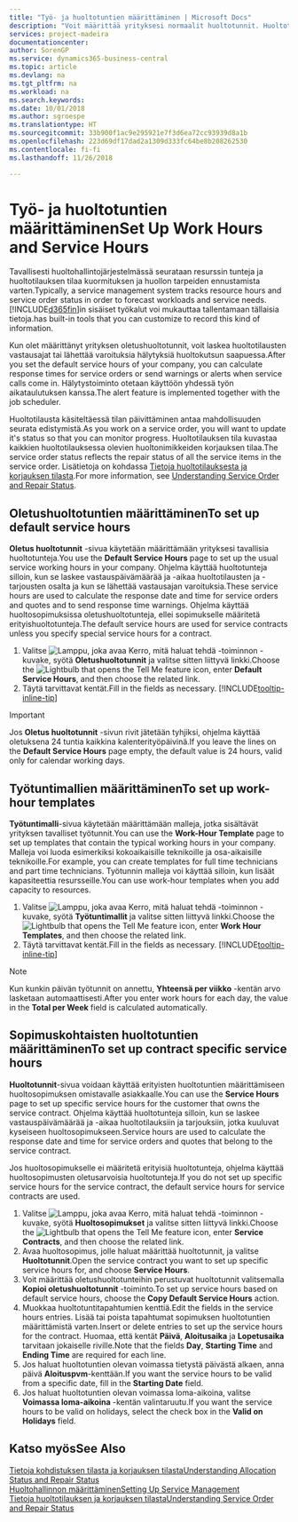 ```yaml
---
title: "Työ- ja huoltotuntien määrittäminen | Microsoft Docs"
description: "Voit määrittää yrityksesi normaalit huoltotunnit. Huoltotuntien avulla lasketaan huoltotilausten ja -tarjousten vastauspäivämäärä ja -aika osalta ja vastausaikavaroitusten lähettäminen."
services: project-madeira
documentationcenter: 
author: SorenGP
ms.service: dynamics365-business-central
ms.topic: article
ms.devlang: na
ms.tgt_pltfrm: na
ms.workload: na
ms.search.keywords: 
ms.date: 10/01/2018
ms.author: sgroespe
ms.translationtype: HT
ms.sourcegitcommit: 33b900f1ac9e295921e7f3d6ea72cc93939d8a1b
ms.openlocfilehash: 223d69df17dad2a1309d333fc64be8b208262530
ms.contentlocale: fi-fi
ms.lasthandoff: 11/26/2018

---
```

# <a name="set-up-work-hours-and-service-hours"></a><span data-ttu-id="28cb6-104">Työ- ja huoltotuntien määrittäminen</span><span class="sxs-lookup"><span data-stu-id="28cb6-104">Set Up Work Hours and Service Hours</span></span>
<span data-ttu-id="28cb6-105">Tavallisesti huoltohallintojärjestelmässä seurataan resurssin tunteja ja huoltotilauksen tilaa kuormituksen ja huollon tarpeiden ennustamista varten.</span><span class="sxs-lookup"><span data-stu-id="28cb6-105">Typically, a service management system tracks resource hours and service order status in order to forecast workloads and service needs.</span></span> [!INCLUDE[d365fin](includes/d365fin_md.md)]<span data-ttu-id="28cb6-106">in sisäiset työkalut voi mukauttaa tallentamaan tällaisia tietoja.</span><span class="sxs-lookup"><span data-stu-id="28cb6-106">has built-in tools that you can customize to record this kind of information.</span></span>  
  
<span data-ttu-id="28cb6-107">Kun olet määrittänyt yrityksen oletushuoltotunnit, voit laskea huoltotilausten vastausajat tai lähettää varoituksia hälytyksiä huoltokutsun saapuessa.</span><span class="sxs-lookup"><span data-stu-id="28cb6-107">After you set the default service hours of your company, you can calculate response times for service orders or send warnings or alerts when service calls come in.</span></span> <span data-ttu-id="28cb6-108">Hälytystoiminto otetaan käyttöön yhdessä työn aikataulutuksen kanssa.</span><span class="sxs-lookup"><span data-stu-id="28cb6-108">The alert feature is implemented together with the job scheduler.</span></span>   
  
<span data-ttu-id="28cb6-109">Huoltotilausta käsiteltäessä tilan päivittäminen antaa mahdollisuuden seurata edistymistä.</span><span class="sxs-lookup"><span data-stu-id="28cb6-109">As you work on a service order, you will want to update it's status so that you can monitor progress.</span></span> <span data-ttu-id="28cb6-110">Huoltotilauksen tila kuvastaa kaikkien huoltotilauksessa olevien huoltonimikkeiden korjauksen tilaa.</span><span class="sxs-lookup"><span data-stu-id="28cb6-110">The service order status reflects the repair status of all the service items in the service order.</span></span> <span data-ttu-id="28cb6-111">Lisätietoja on kohdassa [Tietoja huoltotilauksesta ja korjauksen tilasta](service-order-repair-status.md).</span><span class="sxs-lookup"><span data-stu-id="28cb6-111">For more information, see [Understanding Service Order and Repair Status](service-order-repair-status.md).</span></span> 

## <a name="to-set-up-default-service-hours"></a><span data-ttu-id="28cb6-112">Oletushuoltotuntien määrittäminen</span><span class="sxs-lookup"><span data-stu-id="28cb6-112">To set up default service hours</span></span>  
<span data-ttu-id="28cb6-113">**Oletus huoltotunnit** -sivua käytetään määrittämään yrityksesi tavallisia huoltotunteja.</span><span class="sxs-lookup"><span data-stu-id="28cb6-113">You use the **Default Service Hours** page to set up the usual service working hours in your company.</span></span> <span data-ttu-id="28cb6-114">Ohjelma käyttää huoltotunteja silloin, kun se laskee vastauspäivämäärää ja -aikaa huoltotilausten ja -tarjousten osalta ja kun se lähettää vastausajan varoituksia.</span><span class="sxs-lookup"><span data-stu-id="28cb6-114">These service hours are used to calculate the response date and time for service orders and quotes and to send response time warnings.</span></span> <span data-ttu-id="28cb6-115">Ohjelma käyttää huoltosopimuksissa oletushuoltotunteja, ellei sopimukselle määritetä erityishuoltotunteja.</span><span class="sxs-lookup"><span data-stu-id="28cb6-115">The default service hours are used for service contracts unless you specify special service hours for a contract.</span></span>  
  
1. <span data-ttu-id="28cb6-116">Valitse ![Lamppu, joka avaa Kerro, mitä haluat tehdä -toiminnon](media/ui-search/search_small.png "Kerro, mitä haluat tehdä") -kuvake, syötä **Oletushuoltotunnit** ja valitse sitten liittyvä linkki.</span><span class="sxs-lookup"><span data-stu-id="28cb6-116">Choose the ![Lightbulb that opens the Tell Me feature](media/ui-search/search_small.png "Tell me what you want to do") icon, enter **Default Service Hours**, and then choose the related link.</span></span>  
2. <span data-ttu-id="28cb6-117">Täytä tarvittavat kentät.</span><span class="sxs-lookup"><span data-stu-id="28cb6-117">Fill in the fields as necessary.</span></span> [!INCLUDE[tooltip-inline-tip](includes/tooltip-inline-tip_md.md)]  
  
> [!IMPORTANT]  
>  <span data-ttu-id="28cb6-118">Jos **Oletus huoltotunnit** -sivun rivit jätetään tyhjiksi, ohjelma käyttää oletuksena 24 tuntia kaikkina kalenterityöpäivinä.</span><span class="sxs-lookup"><span data-stu-id="28cb6-118">If you leave the lines on the **Default Service Hours** page empty, the default value is 24 hours, valid only for calendar working days.</span></span>  
  
## <a name="to-set-up-work-hour-templates"></a><span data-ttu-id="28cb6-119">Työtuntimallien määrittäminen</span><span class="sxs-lookup"><span data-stu-id="28cb6-119">To set up work-hour templates</span></span>
<span data-ttu-id="28cb6-120">**Työtuntimalli**-sivua käytetään määrittämään malleja, jotka sisältävät yrityksen tavalliset työtunnit.</span><span class="sxs-lookup"><span data-stu-id="28cb6-120">You can use the **Work-Hour Template** page to set up templates that contain the typical working hours in your company.</span></span> <span data-ttu-id="28cb6-121">Malleja voi luoda esimerkiksi kokoaikaisille teknikoille ja osa-aikaisille teknikoille.</span><span class="sxs-lookup"><span data-stu-id="28cb6-121">For example, you can create templates for full time technicians and part time technicians.</span></span> <span data-ttu-id="28cb6-122">Työtunnin malleja voi käyttää silloin, kun lisäät kapasiteettia resursseille.</span><span class="sxs-lookup"><span data-stu-id="28cb6-122">You can use work-hour templates when you add capacity to resources.</span></span>  
  
1. <span data-ttu-id="28cb6-123">Valitse ![Lamppu, joka avaa Kerro, mitä haluat tehdä -toiminnon](media/ui-search/search_small.png "Kerro, mitä haluat tehdä") -kuvake, syötä **Työtuntimallit** ja valitse sitten liittyvä linkki.</span><span class="sxs-lookup"><span data-stu-id="28cb6-123">Choose the ![Lightbulb that opens the Tell Me feature](media/ui-search/search_small.png "Tell me what you want to do") icon, enter **Work Hour Templates**, and then choose the related link.</span></span>  
2. <span data-ttu-id="28cb6-124">Täytä tarvittavat kentät.</span><span class="sxs-lookup"><span data-stu-id="28cb6-124">Fill in the fields as necessary.</span></span> [!INCLUDE[tooltip-inline-tip](includes/tooltip-inline-tip_md.md)]  
  
> [!Note]
> <span data-ttu-id="28cb6-125">Kun kunkin päivän työtunnit on annettu, **Yhteensä per viikko** -kentän arvo lasketaan automaattisesti.</span><span class="sxs-lookup"><span data-stu-id="28cb6-125">After you enter work hours for each day, the value in the **Total per Week** field is calculated automatically.</span></span>  

## <a name="to-set-up-contract-specific-service-hours"></a><span data-ttu-id="28cb6-126">Sopimuskohtaisten huoltotuntien määrittäminen</span><span class="sxs-lookup"><span data-stu-id="28cb6-126">To set up contract specific service hours</span></span>  
<span data-ttu-id="28cb6-127">**Huoltotunnit**-sivua voidaan käyttää erityisten huoltotuntien määrittämiseen huoltosopimuksen omistavalle asiakkaalle.</span><span class="sxs-lookup"><span data-stu-id="28cb6-127">You can use the **Service Hours** page to set up specific service hours for the customer that owns the service contract.</span></span> <span data-ttu-id="28cb6-128">Ohjelma käyttää huoltotunteja silloin, kun se laskee vastauspäivämäärää ja -aikaa huoltotilauksiin ja tarjouksiin, jotka kuuluvat kyseiseen huoltosopimukseen.</span><span class="sxs-lookup"><span data-stu-id="28cb6-128">Service hours are used to calculate the response date and time for service orders and quotes that belong to the service contract.</span></span>  
  
<span data-ttu-id="28cb6-129">Jos huoltosopimukselle ei määritetä erityisiä huoltotunteja, ohjelma käyttää huoltosopimusten oletusarvoisia huoltotunteja.</span><span class="sxs-lookup"><span data-stu-id="28cb6-129">If you do not set up specific service hours for the service contract, the default service hours for service contracts are used.</span></span>  
  
1. <span data-ttu-id="28cb6-130">Valitse ![Lamppu, joka avaa Kerro, mitä haluat tehdä -toiminnon](media/ui-search/search_small.png "Kerro, mitä haluat tehdä") -kuvake, syötä **Huoltosopimukset** ja valitse sitten liittyvä linkki.</span><span class="sxs-lookup"><span data-stu-id="28cb6-130">Choose the ![Lightbulb that opens the Tell Me feature](media/ui-search/search_small.png "Tell me what you want to do") icon, enter **Service Contracts**, and then choose the related link.</span></span>  
2. <span data-ttu-id="28cb6-131">Avaa huoltosopimus, jolle haluat määrittää huoltotunnit, ja valitse **Huoltotunnit**.</span><span class="sxs-lookup"><span data-stu-id="28cb6-131">Open the service contract you want to set up specific service hours for, and choose **Service Hours**.</span></span>  
4. <span data-ttu-id="28cb6-132">Voit määrittää oletushuoltotunteihin perustuvat huoltotunnit valitsemalla **Kopioi oletushuoltotunnit** -toiminto.</span><span class="sxs-lookup"><span data-stu-id="28cb6-132">To set up service hours based on default service hours, choose the **Copy Default Service Hours** action.</span></span>  
5. <span data-ttu-id="28cb6-133">Muokkaa huoltotuntitapahtumien kenttiä.</span><span class="sxs-lookup"><span data-stu-id="28cb6-133">Edit the fields in the service hours entries.</span></span> <span data-ttu-id="28cb6-134">Lisää tai poista tapahtumat sopimuksen huoltotuntien määrittämistä varten.</span><span class="sxs-lookup"><span data-stu-id="28cb6-134">Insert or delete entries to set up the service hours for the contract.</span></span> <span data-ttu-id="28cb6-135">Huomaa, että kentät **Päivä**, **Aloitusaika** ja **Lopetusaika** tarvitaan jokaiselle riville.</span><span class="sxs-lookup"><span data-stu-id="28cb6-135">Note that the fields **Day**, **Starting Time** and **Ending Time** are required for each line.</span></span>  
6. <span data-ttu-id="28cb6-136">Jos haluat huoltotuntien olevan voimassa tietystä päivästä alkaen, anna päivä **Aloituspvm**-kenttään.</span><span class="sxs-lookup"><span data-stu-id="28cb6-136">If you want the service hours to be valid from a specific date, fill in the **Starting Date** field.</span></span>  
7. <span data-ttu-id="28cb6-137">Jos haluat huoltotuntien olevan voimassa loma-aikoina, valitse **Voimassa loma-aikoina** -kentän valintaruutu.</span><span class="sxs-lookup"><span data-stu-id="28cb6-137">If you want the service hours to be valid on holidays, select the check box in the **Valid on Holidays** field.</span></span>  

## <a name="see-also"></a><span data-ttu-id="28cb6-138">Katso myös</span><span class="sxs-lookup"><span data-stu-id="28cb6-138">See Also</span></span>  
[<span data-ttu-id="28cb6-139">Tietoja kohdistuksen tilasta ja korjauksen tilasta</span><span class="sxs-lookup"><span data-stu-id="28cb6-139">Understanding Allocation Status and Repair Status</span></span>](service-allocation-status-and-repair-status.md)  
[<span data-ttu-id="28cb6-140">Huoltohallinnon määrittäminen</span><span class="sxs-lookup"><span data-stu-id="28cb6-140">Setting Up Service Management</span></span>](service-setup-service.md)  
[<span data-ttu-id="28cb6-141">Tietoja huoltotilauksen ja korjauksen tilasta</span><span class="sxs-lookup"><span data-stu-id="28cb6-141">Understanding Service Order and Repair Status</span></span>](service-order-repair-status.md)  

